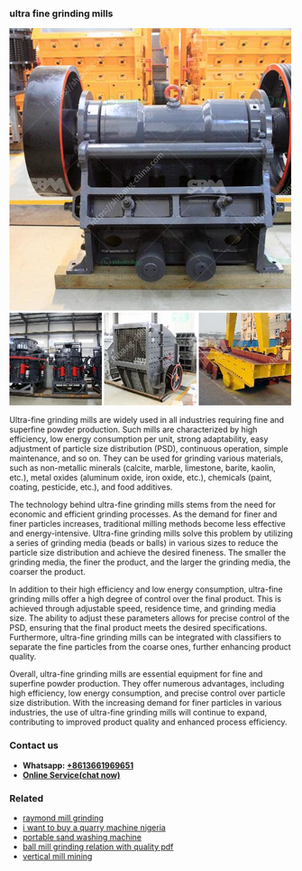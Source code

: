 <h3>ultra fine grinding mills</h3><img src='1706754320.jpg' alt=''><p>Ultra-fine grinding mills are widely used in all industries requiring fine and superfine powder production. Such mills are characterized by high efficiency, low energy consumption per unit, strong adaptability, easy adjustment of particle size distribution (PSD), continuous operation, simple maintenance, and so on. They can be used for grinding various materials, such as non-metallic minerals (calcite, marble, limestone, barite, kaolin, etc.), metal oxides (aluminum oxide, iron oxide, etc.), chemicals (paint, coating, pesticide, etc.), and food additives.</p><p>The technology behind ultra-fine grinding mills stems from the need for economic and efficient grinding processes. As the demand for finer and finer particles increases, traditional milling methods become less effective and energy-intensive. Ultra-fine grinding mills solve this problem by utilizing a series of grinding media (beads or balls) in various sizes to reduce the particle size distribution and achieve the desired fineness. The smaller the grinding media, the finer the product, and the larger the grinding media, the coarser the product.</p><p>In addition to their high efficiency and low energy consumption, ultra-fine grinding mills offer a high degree of control over the final product. This is achieved through adjustable speed, residence time, and grinding media size. The ability to adjust these parameters allows for precise control of the PSD, ensuring that the final product meets the desired specifications. Furthermore, ultra-fine grinding mills can be integrated with classifiers to separate the fine particles from the coarse ones, further enhancing product quality.</p><p>Overall, ultra-fine grinding mills are essential equipment for fine and superfine powder production. They offer numerous advantages, including high efficiency, low energy consumption, and precise control over particle size distribution. With the increasing demand for finer particles in various industries, the use of ultra-fine grinding mills will continue to expand, contributing to improved product quality and enhanced process efficiency.</p><h3>Contact us</h3><ul><li><strong>Whatsapp:&nbsp;<a href="https://wa.me/8613661969651">+8613661969651</a></strong></li><li><a href="https://swt.shibang-china.com/?git&amp;zhl&amp;ultra fine grinding mills"><strong>Online Service(chat now)</strong></a></li></ul><h3>Related</h3><ul><li><a href='raymond mill grinding.md'>raymond mill grinding</a></li><li><a href='i want to buy a quarry machine nigeria.md'>i want to buy a quarry machine nigeria</a></li><li><a href='portable sand washing machine.md'>portable sand washing machine</a></li><li><a href='ball mill grinding relation with quality pdf.md'>ball mill grinding relation with quality pdf</a></li><li><a href='vertical mill mining.md'>vertical mill mining</a></li></ul>